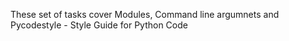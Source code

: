 These set of tasks cover Modules, Command line argumnets and Pycodestyle - Style Guide for Python Code